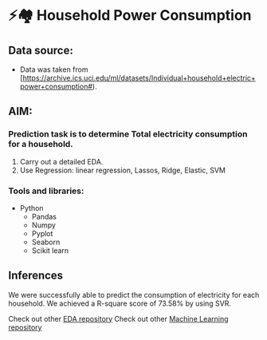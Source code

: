 ﻿# ⚡🏘 Household Power Consumption

## Data source:
* Data was taken from [https://archive.ics.uci.edu/ml/datasets/Individual+household+electric+power+consumption#).

## AIM:
### Prediction task is to determine Total electricity consumption for a household.
1. Carry out a detailed EDA.
2. Use Regression: linear regression, Lassos, Ridge, Elastic, SVM

### Tools and libraries:

* Python
	- Pandas
	- Numpy
	- Pyplot
	- Seaborn
	- Scikit learn

## Inferences

We were successfully able to predict the consumption of electricity for each household. We achieved a R-square score of 73.58% by using SVR.

Check out other [EDA repository](https://github.com/Shaah-i/EDA)
Check out other [Machine Learning repository]( https://github.com/Shaah-i/Machine_Learning)

